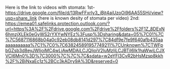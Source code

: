 Here is the link to videos with stomata: 1st- https://drive.google.com/file/d/13RwFFxrIy3_jBjt4aiUzoOi96AA55SHj/view?usp=share_link (here is known desity of stomata per video)
2nd: https://emea01.safelinks.protection.outlook.com/?url=https%3A%2F%2Fdrive.google.com%2Fdrive%2Ffolders%2F1Z_8DExN6hmzjXLEk0eGyWS2rYXYwNYEz%3Fusp%3Dsharing&data=05%7C01%7C%7C5687116868b04a0c92eb08db8141d297%7C84df9e7fe9f640afb435aaaaaaaaaaaa%7C1%7C0%7C638245891957749211%7CUnknown%7CTWFpbGZsb3d8eyJWIjoiMC4wLjAwMDAiLCJQIjoiV2luMzIiLCJBTiI6Ik1haWwiLCJXVCI6Mn0%3D%7C3000%7C%7C%7C&sdata=w2eYFl3CvR2bHsMzsp8kkh%2F%2BiNxaEc1z%2BCc3kADry9A%3D&reserved=0
